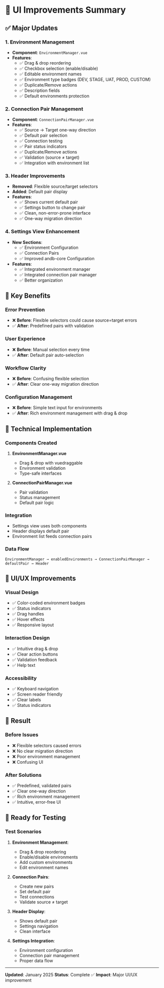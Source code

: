 # 🎨 UI Improvements Summary

## ✅ **Major Updates**

### **1. Environment Management**
- **Component**: `EnvironmentManager.vue`
- **Features**:
  - ✅ Drag & drop reordering
  - ✅ Checkbox selection (enable/disable)
  - ✅ Editable environment names
  - ✅ Environment type badges (DEV, STAGE, UAT, PROD, CUSTOM)
  - ✅ Duplicate/Remove actions
  - ✅ Description fields
  - ✅ Default environments protection

### **2. Connection Pair Management**
- **Component**: `ConnectionPairManager.vue`
- **Features**:
  - ✅ Source → Target one-way direction
  - ✅ Default pair selection
  - ✅ Connection testing
  - ✅ Pair status indicators
  - ✅ Duplicate/Remove actions
  - ✅ Validation (source ≠ target)
  - ✅ Integration with environment list

### **3. Header Improvements**
- **Removed**: Flexible source/target selectors
- **Added**: Default pair display
- **Features**:
  - ✅ Shows current default pair
  - ✅ Settings button to change pair
  - ✅ Clean, non-error-prone interface
  - ✅ One-way migration direction

### **4. Settings View Enhancement**
- **New Sections**:
  - ✅ Environment Configuration
  - ✅ Connection Pairs
  - ✅ Improved andb-core Configuration
- **Features**:
  - ✅ Integrated environment manager
  - ✅ Integrated connection pair manager
  - ✅ Better organization

## 🎯 **Key Benefits**

### **Error Prevention**
- ❌ **Before**: Flexible selectors could cause source=target errors
- ✅ **After**: Predefined pairs with validation

### **User Experience**
- ❌ **Before**: Manual selection every time
- ✅ **After**: Default pair auto-selection

### **Workflow Clarity**
- ❌ **Before**: Confusing flexible selection
- ✅ **After**: Clear one-way migration direction

### **Configuration Management**
- ❌ **Before**: Simple text input for environments
- ✅ **After**: Rich environment management with drag & drop

## 🔧 **Technical Implementation**

### **Components Created**
1. **EnvironmentManager.vue**
   - Drag & drop with vuedraggable
   - Environment validation
   - Type-safe interfaces

2. **ConnectionPairManager.vue**
   - Pair validation
   - Status management
   - Default pair logic

### **Integration**
- Settings view uses both components
- Header displays default pair
- Environment list feeds connection pairs

### **Data Flow**
```
EnvironmentManager → enabledEnvironments → ConnectionPairManager → defaultPair → Header
```

## 📱 **UI/UX Improvements**

### **Visual Design**
- ✅ Color-coded environment badges
- ✅ Status indicators
- ✅ Drag handles
- ✅ Hover effects
- ✅ Responsive layout

### **Interaction Design**
- ✅ Intuitive drag & drop
- ✅ Clear action buttons
- ✅ Validation feedback
- ✅ Help text

### **Accessibility**
- ✅ Keyboard navigation
- ✅ Screen reader friendly
- ✅ Clear labels
- ✅ Status indicators

## 🎉 **Result**

### **Before Issues**
- ❌ Flexible selectors caused errors
- ❌ No clear migration direction
- ❌ Poor environment management
- ❌ Confusing UI

### **After Solutions**
- ✅ Predefined, validated pairs
- ✅ Clear one-way direction
- ✅ Rich environment management
- ✅ Intuitive, error-free UI

## 🚀 **Ready for Testing**

### **Test Scenarios**
1. **Environment Management**:
   - Drag & drop reordering
   - Enable/disable environments
   - Add custom environments
   - Edit environment names

2. **Connection Pairs**:
   - Create new pairs
   - Set default pair
   - Test connections
   - Validate source ≠ target

3. **Header Display**:
   - Shows default pair
   - Settings navigation
   - Clean interface

4. **Settings Integration**:
   - Environment configuration
   - Connection pair management
   - Proper data flow

---

**Updated**: January 2025
**Status**: Complete ✅
**Impact**: Major UI/UX improvement
